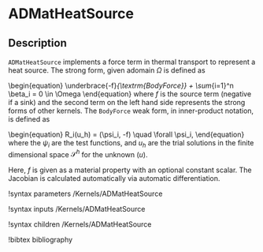 # ADMatHeatSource

## Description

`ADMatHeatSource` implements a force term in thermal transport to represent a
heat source. The strong form, given adomain $\Omega$ is defined as

\begin{equation}
\underbrace{-f}_{\textrm{BodyForce}} + \sum_{i=1}^n \beta_i = 0 \in \Omega
\end{equation}
where $f$ is the source term (negative if a sink) and the second term on the
left hand side represents the strong forms of other kernels. The `BodyForce`
weak form, in inner-product notation, is defined as

\begin{equation}
R_i(u_h) = (\psi_i, -f) \quad \forall \psi_i,
\end{equation}
where the $\psi_i$ are the test functions, and $u_h$ are the trial solutions in
the finite dimensional space $\mathcal{S}^h$ for the unknown ($u$).

Here, $f$ is given as a material property with an optional constant scalar. The
Jacobian is calculated automatically via automatic differentiation.

!syntax parameters /Kernels/ADMatHeatSource

!syntax inputs /Kernels/ADMatHeatSource

!syntax children /Kernels/ADMatHeatSource

!bibtex bibliography
